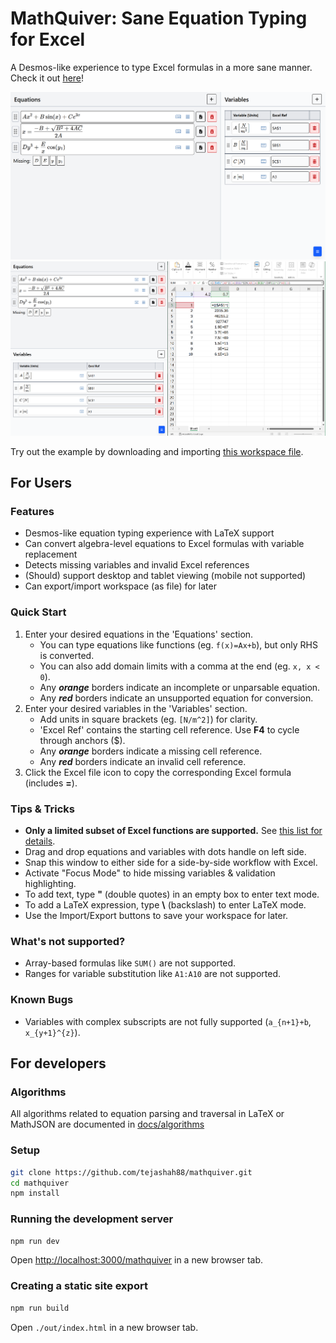 # MathQuiver: Sane Equation Typing for Excel
A Desmos-like experience to type Excel formulas in a more sane manner. Check it out [here](https://tejashah88.github.io/mathquiver/)!

<img src="docs/desktop-full-view.png" width="1024">
<img src="docs/desktop-split-view.png" width="1024">

Try out the example by downloading and importing [this workspace file](docs/mathquiver-example.json).

## For Users

### Features
- Desmos-like equation typing experience with LaTeX support
- Can convert algebra-level equations to Excel formulas with variable replacement
- Detects missing variables and invalid Excel references
- (Should) support desktop and tablet viewing (mobile not supported)
- Can export/import workspace (as file) for later

### Quick Start
1. Enter your desired equations in the 'Equations' section.
   - You can type equations like functions (eg. `f(x)=Ax+b`), but only RHS is converted.
   - You can also add domain limits with a comma at the end (eg. `x, x < 0`).
   - Any ***orange*** borders indicate an incomplete or unparsable equation.
   - Any ***red*** borders indicate an unsupported equation for conversion.
2. Enter your desired variables in the 'Variables' section.
   - Add units in square brackets (eg. `[N/m^2]`) for clarity.
   - 'Excel Ref' contains the starting cell reference. Use **F4** to cycle through anchors ($).
   - Any ***orange*** borders indicate a missing cell reference.
   - Any ***red*** borders indicate an invalid cell reference.
3. Click the Excel file icon to copy the corresponding Excel formula (includes **=**).

### Tips & Tricks
- **Only a limited subset of Excel functions are supported.** See [this list for details](https://github.com/tejashah88/mathquiver/blob/main/docs/supported-excel-functions.md).
- Drag and drop equations and variables with dots handle on left side.
- Snap this window to either side for a side-by-side workflow with Excel.
- Activate "Focus Mode" to hide missing variables & validation highlighting.
- To add text, type **"** (double quotes) in an empty box to enter text mode.
- To add a LaTeX expression, type **\\** (backslash) to enter LaTeX mode.
- Use the Import/Export buttons to save your workspace for later.

### What's not supported?
- Array-based formulas like `SUM()` are not supported.
- Ranges for variable substitution like `A1:A10` are not supported.

### Known Bugs
- Variables with complex subscripts are not fully supported (`a_{n+1}+b`, `x_{y+1}^{z}`).

## For developers

### Algorithms
All algorithms related to equation parsing and traversal in LaTeX or MathJSON are documented in [docs/algorithms](docs/algorithms)

### Setup
```bash
git clone https://github.com/tejashah88/mathquiver.git
cd mathquiver
npm install
```

### Running the development server
```bash
npm run dev
```

Open [http://localhost:3000/mathquiver](http://localhost:3000/mathquiver) in a new browser tab.

### Creating a static site export
```bash
npm run build
```

Open `./out/index.html` in a new browser tab.

